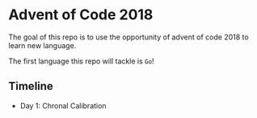 # Advent of Code 2018

The goal of this repo is to use the opportunity of advent of code 2018 to learn new language. 

The first language this repo will tackle is `Go`!

## Timeline

- Day 1: Chronal Calibration

